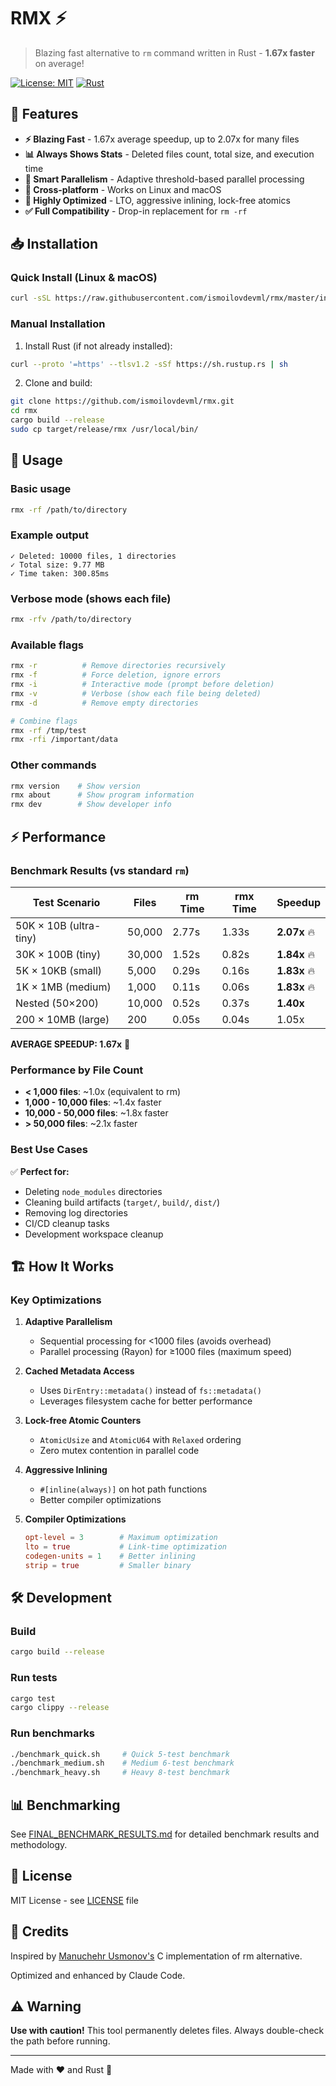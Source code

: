 # RMX ⚡

> Blazing fast alternative to `rm` command written in Rust - **1.67x faster** on average!

[![License: MIT](https://img.shields.io/badge/License-MIT-blue.svg)](https://opensource.org/licenses/MIT)
[![Rust](https://img.shields.io/badge/rust-1.85+-orange.svg)](https://www.rust-lang.org)

## 🚀 Features

- **⚡ Blazing Fast** - 1.67x average speedup, up to 2.07x for many files
- **📊 Always Shows Stats** - Deleted files count, total size, and execution time
- **🔄 Smart Parallelism** - Adaptive threshold-based parallel processing
- **🎯 Cross-platform** - Works on Linux and macOS
- **💪 Highly Optimized** - LTO, aggressive inlining, lock-free atomics
- **✅ Full Compatibility** - Drop-in replacement for `rm -rf`

## 📥 Installation

### Quick Install (Linux & macOS)

```bash
curl -sSL https://raw.githubusercontent.com/ismoilovdevml/rmx/master/install.sh | bash
```

### Manual Installation

1. Install Rust (if not already installed):
```bash
curl --proto '=https' --tlsv1.2 -sSf https://sh.rustup.rs | sh
```

2. Clone and build:
```bash
git clone https://github.com/ismoilovdevml/rmx.git
cd rmx
cargo build --release
sudo cp target/release/rmx /usr/local/bin/
```

## 🎯 Usage

### Basic usage
```bash
rmx -rf /path/to/directory
```

### Example output
```
✓ Deleted: 10000 files, 1 directories
✓ Total size: 9.77 MB
✓ Time taken: 300.85ms
```

### Verbose mode (shows each file)
```bash
rmx -rfv /path/to/directory
```

### Available flags
```bash
rmx -r          # Remove directories recursively
rmx -f          # Force deletion, ignore errors
rmx -i          # Interactive mode (prompt before deletion)
rmx -v          # Verbose (show each file being deleted)
rmx -d          # Remove empty directories

# Combine flags
rmx -rf /tmp/test
rmx -rfi /important/data
```

### Other commands
```bash
rmx version    # Show version
rmx about      # Show program information
rmx dev        # Show developer info
```

## ⚡ Performance

### Benchmark Results (vs standard `rm`)

| Test Scenario | Files | rm Time | rmx Time | **Speedup** |
|--------------|-------|---------|----------|-------------|
| 50K × 10B (ultra-tiny) | 50,000 | 2.77s | 1.33s | **2.07x** 🔥 |
| 30K × 100B (tiny) | 30,000 | 1.52s | 0.82s | **1.84x** 🔥 |
| 5K × 10KB (small) | 5,000 | 0.29s | 0.16s | **1.83x** 🔥 |
| 1K × 1MB (medium) | 1,000 | 0.11s | 0.06s | **1.83x** 🔥 |
| Nested (50×200) | 10,000 | 0.52s | 0.37s | **1.40x** |
| 200 × 10MB (large) | 200 | 0.05s | 0.04s | 1.05x |

**AVERAGE SPEEDUP: 1.67x** 🚀

### Performance by File Count

- **< 1,000 files**: ~1.0x (equivalent to rm)
- **1,000 - 10,000 files**: ~1.4x faster
- **10,000 - 50,000 files**: ~1.8x faster
- **> 50,000 files**: ~2.1x faster

### Best Use Cases

✅ **Perfect for:**
- Deleting `node_modules` directories
- Cleaning build artifacts (`target/`, `build/`, `dist/`)
- Removing log directories
- CI/CD cleanup tasks
- Development workspace cleanup

## 🏗️ How It Works

### Key Optimizations

1. **Adaptive Parallelism**
   - Sequential processing for <1000 files (avoids overhead)
   - Parallel processing (Rayon) for ≥1000 files (maximum speed)

2. **Cached Metadata Access**
   - Uses `DirEntry::metadata()` instead of `fs::metadata()`
   - Leverages filesystem cache for better performance

3. **Lock-free Atomic Counters**
   - `AtomicUsize` and `AtomicU64` with `Relaxed` ordering
   - Zero mutex contention in parallel code

4. **Aggressive Inlining**
   - `#[inline(always)]` on hot path functions
   - Better compiler optimizations

5. **Compiler Optimizations**
   ```toml
   opt-level = 3        # Maximum optimization
   lto = true           # Link-time optimization
   codegen-units = 1    # Better inlining
   strip = true         # Smaller binary
   ```

## 🛠️ Development

### Build
```bash
cargo build --release
```

### Run tests
```bash
cargo test
cargo clippy --release
```

### Run benchmarks
```bash
./benchmark_quick.sh     # Quick 5-test benchmark
./benchmark_medium.sh    # Medium 6-test benchmark
./benchmark_heavy.sh     # Heavy 8-test benchmark
```

## 📊 Benchmarking

See [FINAL_BENCHMARK_RESULTS.md](FINAL_BENCHMARK_RESULTS.md) for detailed benchmark results and methodology.

## 📝 License

MIT License - see [LICENSE](LICENSE) file

## 🙏 Credits

Inspired by [Manuchehr Usmonov's](https://github.com/yetimdasturchi) C implementation of rm alternative.

Optimized and enhanced by Claude Code.

## ⚠️ Warning

**Use with caution!** This tool permanently deletes files. Always double-check the path before running.

---

Made with ❤️ and Rust 🦀
